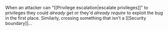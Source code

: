When an attacker can "[[Privilege escalation|escalate privileges]]" to privileges they could *already get* or they'd *already require* to exploit the bug in the first place. Similarly, crossing something that isn't a [[Security boundary]]...